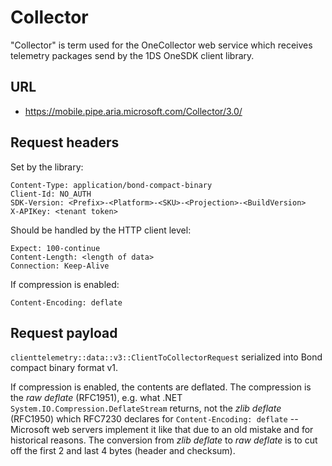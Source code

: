 Collector
=========

"Collector" is term used for the OneCollector web service which receives
telemetry packages send by the 1DS OneSDK client library.

URL
---

-   <https://mobile.pipe.aria.microsoft.com/Collector/3.0/>

Request headers
---------------

Set by the library:

    Content-Type: application/bond-compact-binary
    Client-Id: NO_AUTH
    SDK-Version: <Prefix>-<Platform>-<SKU>-<Projection>-<BuildVersion>
    X-APIKey: <tenant token>

Should be handled by the HTTP client level:

    Expect: 100-continue
    Content-Length: <length of data>
    Connection: Keep-Alive

If compression is enabled:

    Content-Encoding: deflate

Request payload
---------------

`clienttelemetry::data::v3::ClientToCollectorRequest` serialized into
Bond compact binary format v1.

If compression is enabled, the contents are deflated. The compression is
the *raw deflate* (RFC1951), e.g. what .NET
`System.IO.Compression.DeflateStream` returns, not the *zlib deflate*
(RFC1950) which RFC7230 declares for `Content-Encoding: deflate` --
Microsoft web servers implement it like that due to an old mistake and
for historical reasons. The conversion from *zlib deflate* to *raw
deflate* is to cut off the first 2 and last 4 bytes (header and
checksum).
